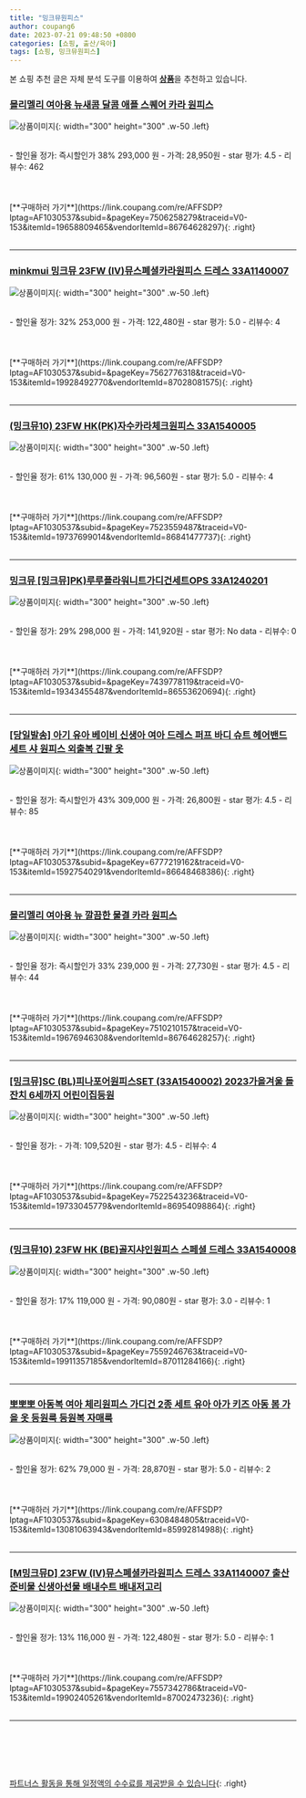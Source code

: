 ```yaml
---
title: "밍크뮤원피스"
author: coupang6
date: 2023-07-21 09:48:50 +0800
categories: [쇼핑, 출산/육아]
tags: [쇼핑, 밍크뮤원피스]
---
```


본 쇼핑 추천 글은 자체 분석 도구를 이용하여 [**상품**](https://link.coupang.com/a/bao1ui)을 추천하고 있습니다.

### [몰리멜리 여아용 뉴새콤 달콤 애플 스퀘어 카라 원피스](https://link.coupang.com/re/AFFSDP?lptag=AF1030537&subid=&pageKey=7506258279&traceid=V0-153&itemId=19658809465&vendorItemId=86764628297)

![상품이미지](https://thumbnail6.coupangcdn.com/thumbnails/remote/230x230ex/image/rs_quotation_api/e1olvkg2/4b2bd4cf2ea04e2e970f240f96eccda1.jpg){: width="300" height="300" .w-50 .left}


<br>
- 할인율 정가: 즉시할인가 38%  293,000   원
- 가격: 28,950원
- star 평가: 4.5
- 리뷰수: 462
<br>
<br>
<br>
<br>
[**구매하러 가기**](https://link.coupang.com/re/AFFSDP?lptag=AF1030537&subid=&pageKey=7506258279&traceid=V0-153&itemId=19658809465&vendorItemId=86764628297){: .right}
<br>
<br>

---

### [minkmui 밍크뮤 23FW (IV)뮤스폐셜카라원피스 드레스 33A1140007](https://link.coupang.com/re/AFFSDP?lptag=AF1030537&subid=&pageKey=7562776318&traceid=V0-153&itemId=19928492770&vendorItemId=87028081575)

![상품이미지](https://thumbnail6.coupangcdn.com/thumbnails/remote/230x230ex/image/vendor_inventory/8586/afaacbaf9ead887b9644337318a86e97d379f5b525f58e06927e86f66a10.jpg){: width="300" height="300" .w-50 .left}


<br>
- 할인율 정가: 32%  253,000   원
- 가격: 122,480원
- star 평가: 5.0
- 리뷰수: 4
<br>
<br>
<br>
<br>
[**구매하러 가기**](https://link.coupang.com/re/AFFSDP?lptag=AF1030537&subid=&pageKey=7562776318&traceid=V0-153&itemId=19928492770&vendorItemId=87028081575){: .right}
<br>
<br>

---

### [(밍크뮤10) 23FW HK(PK)자수카라체크원피스 33A1540005](https://link.coupang.com/re/AFFSDP?lptag=AF1030537&subid=&pageKey=7523559487&traceid=V0-153&itemId=19737699014&vendorItemId=86841477737)

![상품이미지](https://thumbnail7.coupangcdn.com/thumbnails/remote/230x230ex/image/vendor_inventory/9f80/55e9c708878365d86a2fa2a437c2b6426afee785e059ed8b203607357827.jpg){: width="300" height="300" .w-50 .left}


<br>
- 할인율 정가: 61%  130,000   원
- 가격: 96,560원
- star 평가: 5.0
- 리뷰수: 4
<br>
<br>
<br>
<br>
[**구매하러 가기**](https://link.coupang.com/re/AFFSDP?lptag=AF1030537&subid=&pageKey=7523559487&traceid=V0-153&itemId=19737699014&vendorItemId=86841477737){: .right}
<br>
<br>

---

### [밍크뮤 [밍크뮤]PK)루루플라워니트가디건세트OPS 33A1240201](https://link.coupang.com/re/AFFSDP?lptag=AF1030537&subid=&pageKey=7439778119&traceid=V0-153&itemId=19343455487&vendorItemId=86553620694)

![상품이미지](https://thumbnail8.coupangcdn.com/thumbnails/remote/230x230ex/image/vendor_inventory/9fc0/7afedb8226da7f95365d8dfe0419aad8518f57e9929ae3e8a5441c413068.jpg){: width="300" height="300" .w-50 .left}


<br>
- 할인율 정가: 29%  298,000   원
- 가격: 141,920원
- star 평가: No data
- 리뷰수: 0
<br>
<br>
<br>
<br>
[**구매하러 가기**](https://link.coupang.com/re/AFFSDP?lptag=AF1030537&subid=&pageKey=7439778119&traceid=V0-153&itemId=19343455487&vendorItemId=86553620694){: .right}
<br>
<br>

---

### [[당일발송] 아기 유아 베이비 신생아 여아 드레스 퍼프 바디 슈트 헤어밴드 세트 샤 원피스 외출복 긴팔 옷](https://link.coupang.com/re/AFFSDP?lptag=AF1030537&subid=&pageKey=6777219162&traceid=V0-153&itemId=15927540291&vendorItemId=86648468386)

![상품이미지](https://thumbnail7.coupangcdn.com/thumbnails/remote/230x230ex/image/vendor_inventory/8802/2205824889f0f17a0a1da12eb2bed9adc37d7d7cf9b0c647d6c27a7cd6b7.jpg){: width="300" height="300" .w-50 .left}


<br>
- 할인율 정가: 즉시할인가 43%  309,000   원
- 가격: 26,800원
- star 평가: 4.5
- 리뷰수: 85
<br>
<br>
<br>
<br>
[**구매하러 가기**](https://link.coupang.com/re/AFFSDP?lptag=AF1030537&subid=&pageKey=6777219162&traceid=V0-153&itemId=15927540291&vendorItemId=86648468386){: .right}
<br>
<br>

---

### [몰리멜리 여아용 뉴 깔끔한 물결 카라 원피스](https://link.coupang.com/re/AFFSDP?lptag=AF1030537&subid=&pageKey=7510210157&traceid=V0-153&itemId=19676946308&vendorItemId=86764628257)

![상품이미지](https://thumbnail7.coupangcdn.com/thumbnails/remote/230x230ex/image/retail/images/2023/08/02/17/2/05e169dc-390e-448f-8fad-843d80e299a6.jpg){: width="300" height="300" .w-50 .left}


<br>
- 할인율 정가: 즉시할인가 33%  239,000   원
- 가격: 27,730원
- star 평가: 4.5
- 리뷰수: 44
<br>
<br>
<br>
<br>
[**구매하러 가기**](https://link.coupang.com/re/AFFSDP?lptag=AF1030537&subid=&pageKey=7510210157&traceid=V0-153&itemId=19676946308&vendorItemId=86764628257){: .right}
<br>
<br>

---

### [[밍크뮤]SC (BL)피나포어원피스SET (33A1540002) 2023가을겨울 돌잔치 6세까지 어린이집등원](https://link.coupang.com/re/AFFSDP?lptag=AF1030537&subid=&pageKey=7522543236&traceid=V0-153&itemId=19733045779&vendorItemId=86954098864)

![상품이미지](https://thumbnail7.coupangcdn.com/thumbnails/remote/230x230ex/image/vendor_inventory/279d/48e55fdccd9de97ab424156e3b91b773aba6b98125c98e4ca8168fbd286c.jpg){: width="300" height="300" .w-50 .left}


<br>
- 할인율 정가: 
- 가격: 109,520원
- star 평가: 4.5
- 리뷰수: 4
<br>
<br>
<br>
<br>
[**구매하러 가기**](https://link.coupang.com/re/AFFSDP?lptag=AF1030537&subid=&pageKey=7522543236&traceid=V0-153&itemId=19733045779&vendorItemId=86954098864){: .right}
<br>
<br>

---

### [(밍크뮤10) 23FW HK (BE)골지샤인원피스 스페셜 드레스 33A1540008](https://link.coupang.com/re/AFFSDP?lptag=AF1030537&subid=&pageKey=7559246763&traceid=V0-153&itemId=19911357185&vendorItemId=87011284166)

![상품이미지](https://thumbnail9.coupangcdn.com/thumbnails/remote/230x230ex/image/vendor_inventory/744a/273f48212e263c734dbd29fba6bd1391c70a21ce39568a57379f5640edc1.jpg){: width="300" height="300" .w-50 .left}


<br>
- 할인율 정가: 17%  119,000   원
- 가격: 90,080원
- star 평가: 3.0
- 리뷰수: 1
<br>
<br>
<br>
<br>
[**구매하러 가기**](https://link.coupang.com/re/AFFSDP?lptag=AF1030537&subid=&pageKey=7559246763&traceid=V0-153&itemId=19911357185&vendorItemId=87011284166){: .right}
<br>
<br>

---

### [뽀뽀뽀 아동복 여아 체리원피스 가디건 2종 세트 유아 아가 키즈 아동 봄 가을 옷 등원룩 등원복 자매룩](https://link.coupang.com/re/AFFSDP?lptag=AF1030537&subid=&pageKey=6308484805&traceid=V0-153&itemId=13081063943&vendorItemId=85992814988)

![상품이미지](https://thumbnail6.coupangcdn.com/thumbnails/remote/230x230ex/image/vendor_inventory/0910/09ca506778fbe012b0f17492bb6bb63943794b408607021d6724464749f4.jpg){: width="300" height="300" .w-50 .left}


<br>
- 할인율 정가: 62%  79,000   원
- 가격: 28,870원
- star 평가: 5.0
- 리뷰수: 2
<br>
<br>
<br>
<br>
[**구매하러 가기**](https://link.coupang.com/re/AFFSDP?lptag=AF1030537&subid=&pageKey=6308484805&traceid=V0-153&itemId=13081063943&vendorItemId=85992814988){: .right}
<br>
<br>

---

### [[M밍크뮤D] 23FW (IV)뮤스폐셜카라원피스 드레스 33A1140007 출산준비물 신생아선물 배내수트 배내저고리](https://link.coupang.com/re/AFFSDP?lptag=AF1030537&subid=&pageKey=7557342786&traceid=V0-153&itemId=19902405261&vendorItemId=87002473236)

![상품이미지](https://thumbnail6.coupangcdn.com/thumbnails/remote/230x230ex/image/vendor_inventory/c058/977b86a0fd3e8dcfd5fd17ebfea4e8d5e12b8755473b233c03d40e4a8081.jpg){: width="300" height="300" .w-50 .left}


<br>
- 할인율 정가: 13%  116,000   원
- 가격: 122,480원
- star 평가: 5.0
- 리뷰수: 1
<br>
<br>
<br>
<br>
[**구매하러 가기**](https://link.coupang.com/re/AFFSDP?lptag=AF1030537&subid=&pageKey=7557342786&traceid=V0-153&itemId=19902405261&vendorItemId=87002473236){: .right}
<br>
<br>

---
<br><br><br><br><br> [파트너스 활동을 통해 일정액의 수수료를 제공받을 수 있습니다](https://link.coupang.com/a/bao1ui){: .right}